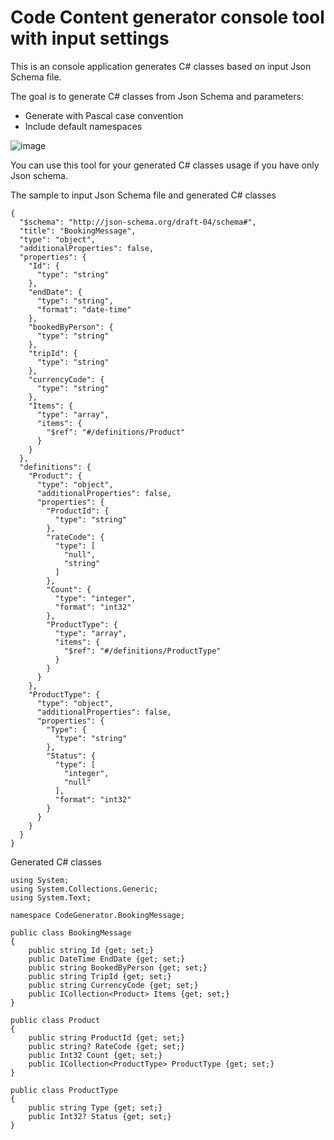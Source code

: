 # Code Content generator console tool with input settings

This is an console application generates C# classes based on input Json Schema file.

The goal is to generate C# classes from Json Schema and parameters:
- Generate with Pascal case convention
- Include default namespaces

![image](https://github.com/curiousmindos/CodeGeneratorConsoleApplication/assets/7238801/0be55c38-6a13-4e68-9a07-7a4bd5c29772)


You can use this tool for your generated C# classes usage if you have only Json schema.

The sample to input Json Schema file and generated C# classes
```
{
  "$schema": "http://json-schema.org/draft-04/schema#",
  "title": "BookingMessage",
  "type": "object",
  "additionalProperties": false,
  "properties": {
    "Id": {
      "type": "string"
    },
    "endDate": {
      "type": "string",
      "format": "date-time"
    },
    "bookedByPerson": {
      "type": "string"
    },
    "tripId": {
      "type": "string"
    },
    "currencyCode": {
      "type": "string"
    },
    "Items": {
      "type": "array",
      "items": {
        "$ref": "#/definitions/Product"
      }
    }
  },
  "definitions": {
    "Product": {
      "type": "object",
      "additionalProperties": false,
      "properties": {
        "ProductId": {
          "type": "string"
        },
        "rateCode": {
          "type": [
            "null",
            "string"
          ]
        },
        "Count": {
          "type": "integer",
          "format": "int32"
        },
        "ProductType": {
          "type": "array",
          "items": {
            "$ref": "#/definitions/ProductType"
          }
        }
      }
    },
    "ProductType": {
      "type": "object",
      "additionalProperties": false,
      "properties": {
        "Type": {
          "type": "string"
        },
        "Status": {
          "type": [
            "integer",
            "null"
          ],
          "format": "int32"
        }
      }
    }
  }
}
```

Generated C# classes
```
using System;
using System.Collections.Generic;
using System.Text;

namespace CodeGenerator.BookingMessage;

public class BookingMessage
{
	public string Id {get; set;}
	public DateTime EndDate {get; set;}
	public string BookedByPerson {get; set;}
	public string TripId {get; set;}
	public string CurrencyCode {get; set;}
	public ICollection<Product> Items {get; set;}
}

public class Product
{
	public string ProductId {get; set;}
	public string? RateCode {get; set;}
	public Int32 Count {get; set;}
	public ICollection<ProductType> ProductType {get; set;}
}

public class ProductType
{
	public string Type {get; set;}
	public Int32? Status {get; set;}
}

```

 

